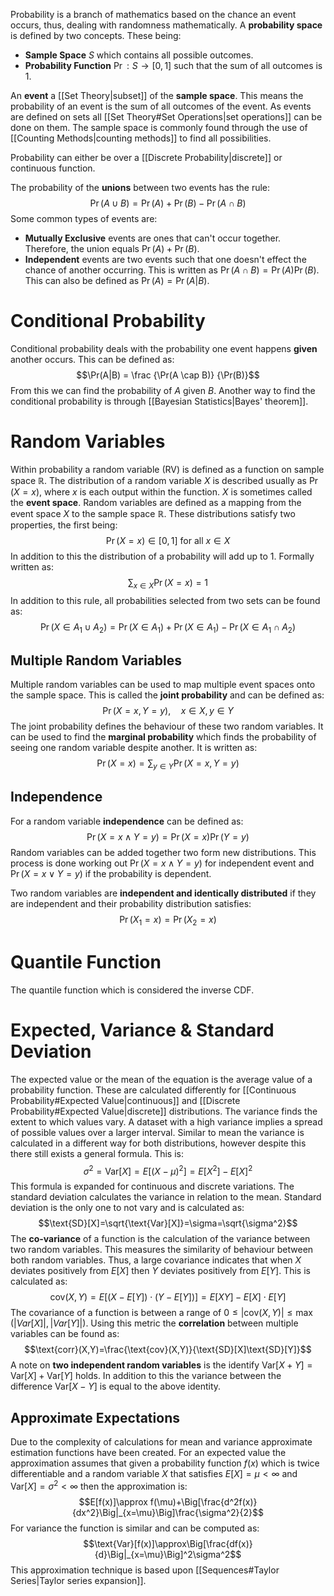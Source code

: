 Probability is a branch of mathematics based on the chance an event occurs, thus, dealing with randomness mathematically. A **probability space** is defined by two concepts. These being:
- **Sample Space** $S$ which contains all possible outcomes.
- **Probability Function** $\Pr : S \rightarrow [0,1]$ such that the sum of all outcomes is 1.

An **event** a [[Set Theory|subset]] of the **sample space**. This means the probability of an event is the sum of all outcomes of the event. As events are defined on sets all [[Set Theory#Set Operations|set operations]] can be done on them. The sample space is commonly found through the use of [[Counting Methods|counting methods]] to find all possibilities.

Probability can either be over a [[Discrete Probability|discrete]] or continuous function.

The probability of the **unions** between two events has the rule:
$$\Pr(A \cup B) = \Pr(A) + \Pr(B) - \Pr(A \cap B)$$
Some common types of events are:
- **Mutually Exclusive** events are ones that can't occur together. Therefore, the union equals $\Pr(A) + \Pr(B)$.
- **Independent** events are two events such that one doesn't effect the chance of another occurring. This is written as $\Pr(A \cap B) = \Pr(A)\Pr(B)$. This can also be defined as $\Pr(A) = \Pr(A|B)$.

# Conditional Probability
Conditional probability deals with the probability one event happens **given** another occurs. This can be defined as:
$$\Pr(A|B) = \frac {\Pr(A \cap B)} {\Pr(B)}$$
From this we can find the probability of $A$ given $B$. Another way to find the conditional probability is through [[Bayesian Statistics|Bayes' theorem]].

# Random Variables
Within probability a random variable (RV) is defined as a function on sample space $\mathbb{R}$. The distribution of a random variable $X$ is described usually as $\Pr(X=x)$, where $x$ is each output within the function. $X$ is sometimes called the **event space**. Random variables are defined as a mapping from the event space $X$ to the sample space $\mathbb{R}$. These distributions satisfy two properties, the first being:
$$\Pr(X=x)\in[0,1]\text{ for all }x\in X$$
In addition to this the distribution of a probability will add up to 1. Formally written as:
$$\sum_{x\in X}\Pr(X=x)=1$$
In addition to this rule, all probabilities selected from two sets can be found as:
$$\Pr(X\in A_1 \cup A_2)=\Pr(X\in A_1)+\Pr(X\in A_1)-\Pr(X\in A_1\cap A_2)$$
## Multiple Random Variables
Multiple random variables can be used to map multiple event spaces onto the sample space. This is called the **joint probability** and can be defined as:
$$\Pr(X=x,Y=y),\quad x\in X,y\in Y$$
The joint probability defines the behaviour of these two random variables. It can be used to find the **marginal probability** which finds the probability of seeing one random variable despite another. It is written as:
$$\Pr(X=x)=\sum_{y\in Y}\Pr(X=x,Y=y)$$

## Independence
For a random variable **independence** can be defined as:
$$\Pr(X=x \land Y = y) = \Pr(X=x)\Pr(Y=y)$$
Random variables can be added together two form new distributions. This process is done working out $\Pr(X=x \land Y = y)$ for independent event and $\Pr(X=x \lor Y = y)$ if the probability is dependent.

Two random variables are **independent and identically distributed** if they are independent and their probability distribution satisfies:
$$\Pr(X_1=x)=\Pr(X_2=x)$$

# Quantile Function
The quantile function which is considered the inverse CDF.

# Expected, Variance & Standard Deviation
The expected value or the mean of the equation is the average value of a probability function. These are calculated differently for [[Continuous Probability#Expected Value|continuous]] and [[Discrete Probability#Expected Value|discrete]] distributions. The variance finds the extent to which values vary. A dataset with a high variance implies a spread of possible values over a larger interval. Similar to mean the variance is calculated in a different way for both distributions, however despite this there still exists a general formula. This is:
$$\sigma^2=\text{Var}[X] = E[(X-\mu)^2]=E[X^2]-E[X]^2$$
This formula is expanded for continuous and discrete variations. The standard deviation calculates the variance in relation to the mean. Standard deviation is the only one to not vary and is calculated as:
$$\text{SD}[X]=\sqrt{\text{Var}[X]}=\sigma=\sqrt{\sigma^2}$$
The **co-variance** of a function is the calculation of the variance between two random variables. This measures the similarity of behaviour between both random variables. Thus, a large covariance indicates that when $X$ deviates positively from $E[X]$ then $Y$ deviates positively from $E[Y]$. This is calculated as:
$$\text{cov}(X,Y)=E[(X-E[Y])\cdot(Y-E[Y])]=E[XY]-E[X]\cdot E[Y]$$
The covariance of a function is between a range of $0\leq |\text{cov}(X,Y)|\leq\max(|Var[X]|,|Var[Y]|)$. Using this metric the **correlation** between multiple variables can be found as:
$$\text{corr}(X,Y)=\frac{\text{cov}(X,Y)}{\text{SD}[X]\text{SD}[Y]}$$
A note on **two independent random variables** is the identify $\text{Var}[X+Y]=\text{Var}[X]+\text{Var}[Y]$ holds. In addition to this the variance between the difference $\text{Var}[X-Y]$ is equal to the above identity. 

## Approximate Expectations
Due to the complexity of calculations for mean and variance approximate estimation functions have been created. For an expected value the approximation assumes that given a probability function $f(x)$ which is twice differentiable and a random variable $X$ that satisfies $E[X]=\mu<\infty$ and $\text{Var}[X]=\sigma^2<\infty$ then the approximation is:
$$E[f(x)]\approx f(\mu)+\Big[\frac{d^2f(x)}{dx^2}\Big|_{x=\mu}\Big]\frac{\sigma^2}{2}$$
For variance the function is similar and can be computed as:
$$\text{Var}[f(x)]\approx\Big[\frac{df(x)}{d}\Big|_{x=\mu}\Big]^2\sigma^2$$
This approximation technique is based upon [[Sequences#Taylor Series|Taylor series expansion]].
